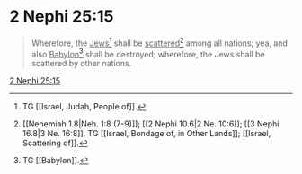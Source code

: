 # 2 Nephi 25:15

> Wherefore, the <u>Jews</u>[^a] shall be <u>scattered</u>[^b] among all nations; yea, and also <u>Babylon</u>[^c] shall be destroyed; wherefore, the Jews shall be scattered by other nations.

[2 Nephi 25:15](https://www.churchofjesuschrist.org/study/scriptures/bofm/2-ne/25?lang=eng&id=p15#p15)


[^a]: TG [[Israel, Judah, People of]].
[^b]: [[Nehemiah 1.8|Neh. 1:8 (7-9)]]; [[2 Nephi 10.6|2 Ne. 10:6]]; [[3 Nephi 16.8|3 Ne. 16:8]]. TG [[Israel, Bondage of, in Other Lands]]; [[Israel, Scattering of]].
[^c]: TG [[Babylon]].
